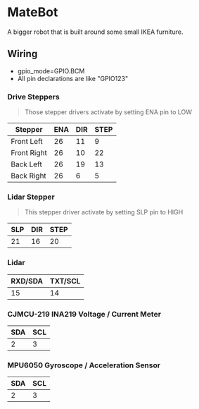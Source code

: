 # MateBot
A bigger robot that is built around some small IKEA furniture.


## Wiring

- gpio_mode=GPIO.BCM
- All pin declarations are like "GPIO123"

### Drive Steppers

> Those stepper drivers activate by setting ENA pin to LOW

| Stepper |ENA | DIR | STEP |
|-|-|-|-|
| Front Left | 26 | 11 | 9 |
| Front Right | 26 | 10 | 22 |
| Back Left | 26 | 19 | 13 |
| Back Right | 26 | 6 | 5 |

### Lidar Stepper

> This stepper driver activate by setting SLP pin to HIGH

| SLP | DIR | STEP |
|-|-|-|
| 21 | 16 | 20 |

### Lidar

| RXD/SDA | TXT/SCL |
|-|-|
| 15 | 14 |

### CJMCU-219 INA219 Voltage / Current Meter

| SDA | SCL |
|-|-|
| 2 | 3 | 

### MPU6050 Gyroscope / Acceleration Sensor

| SDA | SCL |
|-|-|
| 2 | 3 | 